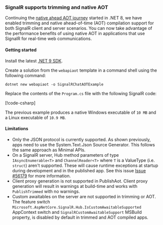 ### SignalR supports trimming and native AOT

Continuing the [native ahead AOT journey](https://learn.microsoft.com/aspnet/core/fundamentals/native-aot) started in .NET 8, we have enabled trimming and native ahead-of-time (AOT) compilation support for both SignalR client and server scenarios. You can now take advantage of the performance benefits of using native AOT in applications that use SignalR for real-time web communications.

#### Getting started

Install the latest [.NET 9 SDK](https://get.dot.net/9).

Create a solution from the `webapiaot` template in a command shell using the following command:

```dotnetcli
dotnet new webapiaot -o SignalRChatAOTExample
```

Replace the contents of the `Program.cs` file with the following SignalR code:

[!code-csharp[](~/release-notes/aspnetcore-9/samples/SignalRChatAOTExample/Program.cs)]

The previous example produces a native Windows executable of `10 MB` and a Linux executable of `10.9 MB`.

#### Limitations

* Only the JSON protocol is currently supported. As shown previously, apps need to use the System.Text.Json Source Generator. This follows the same approach as Minimal APIs.
* On a SignalR server, Hub method parameters of type `IAsyncEnumerable<T>` and `ChannelReader<T>` where `T` is a ValueType (i.e. `struct`) aren't supported. These will cause runtime exceptions at startup during development and in the published app. See this issue [Issue #56179](https://github.com/dotnet/aspnetcore/issues/56179) for more information.
* Client proxy generation is not supported in PublishAot. Client proxy generation will result in warnings at build-time and works with `PublishTrimmed` with no warnings.
* Custom awaitables on the server are not supported in trimming or AOT. The feature switch `Microsoft.AspNetCore.SignalR.Hub.IsCustomAwaitableSupported` AppContext switch and `SignalRCustomAwaitableSupport` MSBuild property, is disabled by default in trimmed and AOT compiled apps.
